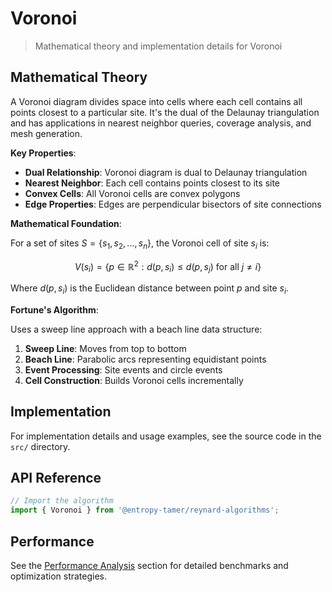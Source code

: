 # Voronoi

> Mathematical theory and implementation details for Voronoi

## Mathematical Theory

A Voronoi diagram divides space into cells where each cell contains all points closest to a particular site. It's the dual of the Delaunay triangulation and has applications in nearest neighbor queries, coverage analysis, and mesh generation.

**Key Properties**:

- **Dual Relationship**: Voronoi diagram is dual to Delaunay triangulation
- **Nearest Neighbor**: Each cell contains points closest to its site
- **Convex Cells**: All Voronoi cells are convex polygons
- **Edge Properties**: Edges are perpendicular bisectors of site connections

**Mathematical Foundation**:

For a set of sites $S = \{s_1, s_2, ..., s_n\}$, the Voronoi cell of site $s_i$ is:

$$V(s_i) = \{p \in \mathbb{R}^2 : d(p, s_i) \leq d(p, s_j) \text{ for all } j \neq i\}$$

Where $d(p, s_i)$ is the Euclidean distance between point $p$ and site $s_i$.

**Fortune's Algorithm**:

Uses a sweep line approach with a beach line data structure:

1. **Sweep Line**: Moves from top to bottom
2. **Beach Line**: Parabolic arcs representing equidistant points
3. **Event Processing**: Site events and circle events
4. **Cell Construction**: Builds Voronoi cells incrementally

## Implementation

For implementation details and usage examples, see the source code in the `src/` directory.

## API Reference

```typescript
// Import the algorithm
import { Voronoi } from '@entropy-tamer/reynard-algorithms';
```

## Performance

See the [Performance Analysis](../performance/) section for detailed benchmarks and optimization strategies.
